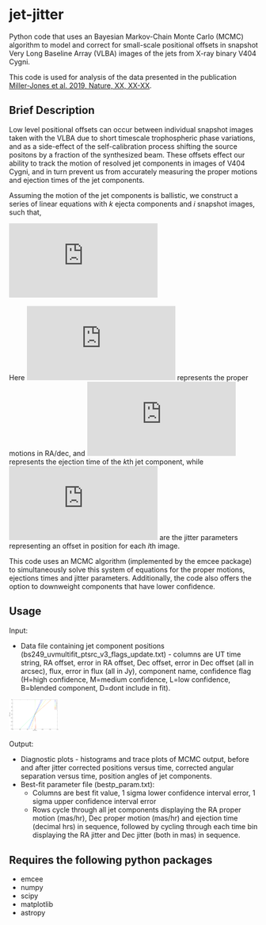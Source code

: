 # jet-jitter
Python code that uses an Bayesian Markov-Chain Monte Carlo (MCMC) algorithm to model and correct for small-scale positional offsets in snapshot Very Long Baseline Array (VLBA) images of the jets from X-ray binary V404 Cygni.

This code is used for analysis of the data presented in the publication [Miller-Jones et al. 2019, Nature, XX, XX-XX]().

## Brief Description
Low level positional offsets can occur between individual snapshot images taken with the VLBA due to short timescale trophospheric phase variations, and as a side-effect of the self-calibration process shifting the source positons by a fraction of the synthesized beam. These offsets effect our ability to track the motion of resolved jet components in images of V404 Cygni, and in turn prevent us from accurately measuring the proper motions and ejection times of the jet components.

Assuming the motion of the jet components is ballistic, we construct a series of linear equations with *k* ejecta components and *i* snapshot images, such that,

![equation](https://latex.codecogs.com/gif.latex?%5Cbegin%7Balign%7D%5Cnonumber%20%7B%5Crm%20RA%7D_%7Bik%7D%26%3D%5Cmu_%7B%7B%5Crm%20ra%7D%2Ck%7D%28t_i-t_%7B%7B%5Crm%20ej%7D%2Ck%7D%29&plus;J_%7B%7B%5Crm%20ra%7D%2Ci%7D%2C%5C%5C%5Cnonumber%20%26%5C%2C%5C%2C%5C%2C%5C%2C%5C%2C%5C%2C%5C%2C%5C%2C%5C%2C%5C%2C%5C%2C%5C%2C%5C%2C%5C%2C%5C%2C%5C%2C%5C%2C%5C%2C%5C%2C%5C%2C%7B%5Crm%20and%7D%5C%5C%5Cnonumber%20%7B%5Crm%20Dec%7D_%7Bik%7D%26%3D%5Cmu_%7B%7B%5Crm%20dec%7D%2Ck%7D%28t_i-t_%7B%7B%5Crm%20ej%7D%2Ck%7D%29&plus;J_%7B%7B%5Crm%20dec%7D%2Ci%7D.%5C%5C%5Cnonumber%20%5Cend%7Balign%7D)

Here  ![equation](https://latex.codecogs.com/gif.latex?%5Cmu_%7B%7B%5Crm%20ra/dec%7D%2Ck%7D)  represents the proper motions in RA/dec, and  ![equation](https://latex.codecogs.com/gif.latex?t_%7B%7B%5Crm%20ej%7D%2Ck%7D)  represents the ejection time of the *k*th jet component, while  ![equation](https://latex.codecogs.com/gif.latex?J_%7B%7B%5Crm%20ra/dec%7D%2Ci%7D)  are the jitter parameters representing an offset in position for each *i*th image.

This code uses an MCMC algorithm (implemented by the emcee package) to simultaneously solve this system of equations for the proper motions, ejections times and jitter parameters. Additionally, the code also offers the option to downweight components that have lower confidence.

## Usage
Input: 
* Data file containing jet component positions (bs249_uvmultifit_ptsrc_v3_flags_update.txt) - columns are UT time string, RA offset, error in RA offset, Dec offset, error in Dec offset (all in arcsec), flux, error in flux (all in Jy), component name, confidence flag (H=high confidence, M=medium confidence, L=low confidence, B=blended component, D=dont include in fit). 

<img src="docs/mcmc_PA.png" width="100">

Output:
* Diagnostic plots - histograms and trace plots of MCMC output, before and after jitter corrected positions versus time, corrected angular separation versus time, position angles of jet components.
* Best-fit parameter file (bestp_param.txt):
  * Columns are best fit value, 1 sigma lower confidence interval error, 1 sigma upper confidence interval error
  * Rows cycle through all jet components displaying the RA proper motion (mas/hr), Dec proper motion (mas/hr) and ejection time (decimal hrs) in sequence, followed by cycling through each time bin displaying the RA jitter and Dec jitter (both in mas) in sequence.

## Requires the following python packages
* emcee
* numpy
* scipy
* matplotlib
* astropy

